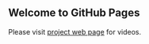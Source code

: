 ## Welcome to GitHub Pages

Please visit [project web page](https://buyukdemircioglu.github.io/bizimsehir/) for videos.
